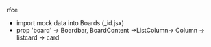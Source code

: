 rfce

 - import mock data into Boards (_id.jsx)
 - prop 'board' -> Boardbar, BoardContent ->ListColumn-> Column -> listcard -> card